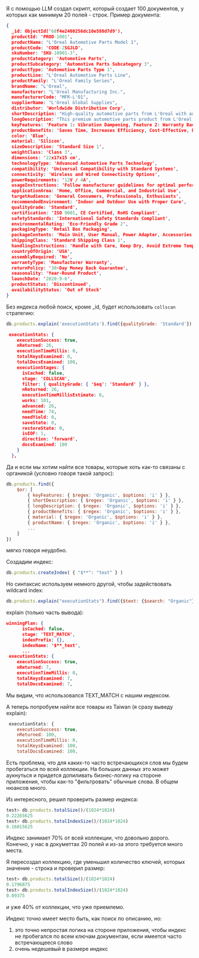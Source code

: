 Я с помощью LLM создал скрипт, который создает 100 документов, у которых как минимум 20 полей - строк. 
Пример документа:

```json
{
  _id: ObjectId('68f4e2400256dc10e580d7d9'),
  productId: 'PROD-1001',
  productName: "L'Oreal Automotive Parts Model 1",
  productCode: 'CODE-2SGJLD',
  skuNumber: 'SKU-10001-3',
  productCategory: 'Automotive Parts',
  productSubcategory: 'Automotive Parts Subcategory 3',
  productType: 'Automotive Parts Type 1',
  productLine: "L'Oreal Automotive Parts Line",
  productFamily: "L'Oreal Family Series",
  brandName: "L'Oreal",
  manufacturer: "L'Oreal Manufacturing Inc.",
  manufacturerCode: "MFR-L'O1",
  supplierName: "L'Oreal Global Supplies",
  distributor: 'Worldwide Distribution Corp',
  shortDescription: "High-quality automotive parts from L'Oreal with advanced features",
  longDescription: "This premium automotive parts product from L'Oreal offers exceptional performance and reliability. Designed for modern consumers who value quality and innovation.",
  keyFeatures: 'Feature 1: Vibration Dampening, Feature 2: Warranty Backed, Feature 3: Direct Fit Replacement, Feature 4: Professional Mechanic Recommended, Feature 5: Performance Guaranteed, Feature 6: Corrosion Resistant Coating, Feature 7: Professional Grade Materials',
  productBenefits: 'Saves Time, Increases Efficiency, Cost-Effective, Environmentally Friendly, Easy to Use',
  color: 'Blue',
  material: 'Silicon',
  sizeDescription: 'Standard Size 1',
  weightClass: 'Class 3',
  dimensions: '22x17x15 cm',
  technologyType: 'Advanced Automotive Parts Technology',
  compatibility: 'Universal Compatibility with Standard Systems',
  connectivity: 'Wireless and Wired Connectivity Options',
  powerRequirements: '12V / 4A',
  usageInstructions: 'Follow manufacturer guidelines for optimal performance and safety',
  applicationArea: 'Home, Office, Commercial, and Industrial Use',
  targetAudience: 'General Consumers, Professionals, Enthusiasts',
  recommendedEnvironment: 'Indoor and Outdoor Use with Proper Care',
  qualityGrade: 'Standard',
  certification: 'ISO 9001, CE Certified, RoHS Compliant',
  safetyStandards: 'International Safety Standards Compliant',
  environmentalRating: 'Eco-Friendly Grade 2',
  packagingType: 'Retail Box Packaging',
  packageContents: 'Main Unit, User Manual, Power Adapter, Accessories',
  shippingClass: 'Standard Shipping Class 1',
  handlingInstructions: 'Handle with Care, Keep Dry, Avoid Extreme Temperatures',
  countryOfOrigin: 'USA',
  assemblyRequired: 'No',
  warrantyType: 'Manufacturer Warranty',
  returnPolicy: '30-Day Money Back Guarantee',
  seasonality: 'Year-Round Product',
  launchDate: '2020-9-6',
  productStatus: 'Discontinued',
  availabilityStatus: 'Out of Stock'
}
```


Без индекса любой поиск, кроме _id, будет использовать `collscan` стратегию:

```javascript
db.products.explain('executionStats').find({qualityGrade: 'Standard'})
```

```json
 executionStats: {
    executionSuccess: true,
    nReturned: 26,
    executionTimeMillis: 0,
    totalKeysExamined: 0,
    totalDocsExamined: 100,
    executionStages: {
      isCached: false,
      stage: 'COLLSCAN',
      filter: { qualityGrade: { '$eq': 'Standard' } },
      nReturned: 26,
      executionTimeMillisEstimate: 0,
      works: 101,
      advanced: 26,
      needTime: 74,
      needYield: 0,
      saveState: 0,
      restoreState: 0,
      isEOF: 1,
      direction: 'forward',
      docsExamined: 100
    }
  },
```

Да и если мы хотим найти все товары, которые хоть как-то связаны с органикой (условно говоря такой запрос):
```javascript
db.products.find({
    $or: [
        { keyFeatures: { $regex: 'Organic', $options: 'i' } },
        { shortDescription: { $regex: 'Organic', $options: 'i' } },
        { longDescription: { $regex: 'Organic', $options: 'i' } },
        { productBenefits: { $regex: 'Organic', $options: 'i' } },
        { material: { $regex: 'Organic', $options: 'i' } },
        { productName: { $regex: 'Organic', $options: 'i' } },
        ...
    ]
})
```

мягко говоря неудобно.

Создадим индекс:

```javascript
db.products.createIndex( { "$**": "text" } )
```

Но синтаксис используем немного другой, чтобы задействовать wildcard index:
```javascript
db.products.explain("executionStats").find({$text: {$search: "Organic"}})
```

explain (только часть вывода):
```json
winningPlan: {
      isCached: false,
      stage: 'TEXT_MATCH',
      indexPrefix: {},
      indexName: '$**_text',
      ...
 executionStats: {
    executionSuccess: true,
    nReturned: 7,
    executionTimeMillis: 0,
    totalKeysExamined: 7,
    totalDocsExamined: 7,
```
Мы видим, что использовался TEXT_MATCH  с нашим индексом.

А теперь попробуем найти все товары из Taiwan (я сразу выведу explain):
```javascript
 executionStats: {
    executionSuccess: true,
    nReturned: 100,
    executionTimeMillis: 0,
    totalKeysExamined: 100,
    totalDocsExamined: 100,
```
Есть проблема, что для каких-то часто встречающихся слов мы будем пробегаться по всей коллекции. На больших данных это может аукнуться и придется допиливать бизнес-логику на стороне приложения, чтобы 
как-то "фильтровать" обычные слова. В общем нюансов много.


Из интересного, решил проверить размер индекса:
```javascript
test> db.products.totalSize()/(1024*1024)
0.22265625
test> db.products.totalIndexSize()/(1024*1024)
0.16015625
```

Индекс занимает 70% от всей коллекции, что довольно дорого. Конечно, у нас в докуметтах 20 полей и из-за этого требуется много места. 

Я пересоздал коллекцию, где уменьшил количество ключей, которых значение - строка и проверил размер:
```javascript
test> db.products.totalSize()/(1024*1024)
0.1796875
test> db.products.totalIndexSize()/(1024*1024)
0.09375
```

и уже 40% от коллекции, что уже приемлемо.

Индекс точно имеет место быть, как поиск по описанию, но:
1) это точно непростая логика на стороне приложения, чтобы индекс не пробегался по всем ключам документам, если имеется часто встречающееся слово
2) очень недешевый в размере индекс
